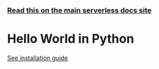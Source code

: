 <!--
title: Hello World AWS Lambda Python Example
menuText: Hello World Python Example
description: Create a simple Python powered Lambda function on amazon web services
layout: Doc
-->

<!-- DOCS-SITE-LINK:START automatically generated  -->
### [Read this on the main serverless docs site](https://www.serverless.com/docs/providers/aws/examples/hello-world/python/)
<!-- DOCS-SITE-LINK:END -->

# Hello World in Python

[See installation guide](/docs/01-guide/01-installing-serverless.md)
